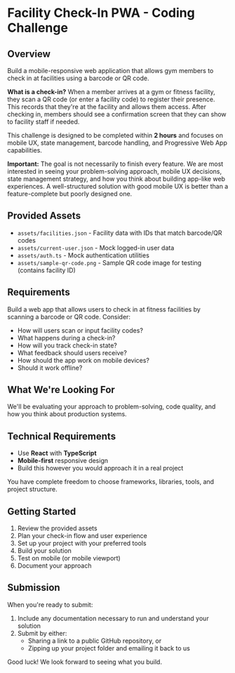 # Facility Check-In PWA - Coding Challenge

## Overview

Build a mobile-responsive web application that allows gym members to check in at facilities using a barcode or QR code.

**What is a check-in?** When a member arrives at a gym or fitness facility, they scan a QR code (or enter a facility code) to register their presence. This records that they're at the facility and allows them access. After checking in, members should see a confirmation screen that they can show to facility staff if needed.

This challenge is designed to be completed within **2 hours** and focuses on mobile UX, state management, barcode handling, and Progressive Web App capabilities.

**Important:** The goal is not necessarily to finish every feature. We are most interested in seeing your problem-solving approach, mobile UX decisions, state management strategy, and how you think about building app-like web experiences. A well-structured solution with good mobile UX is better than a feature-complete but poorly designed one.

## Provided Assets

- `assets/facilities.json` - Facility data with IDs that match barcode/QR codes
- `assets/current-user.json` - Mock logged-in user data
- `assets/auth.ts` - Mock authentication utilities
- `assets/sample-qr-code.png` - Sample QR code image for testing (contains facility ID)

## Requirements

Build a web app that allows users to check in at fitness facilities by scanning a barcode or QR code. Consider:
- How will users scan or input facility codes?
- What happens during a check-in?
- How will you track check-in state?
- What feedback should users receive?
- How should the app work on mobile devices?
- Should it work offline?

## What We're Looking For

We'll be evaluating your approach to problem-solving, code quality, and how you think about production systems.

## Technical Requirements

- Use **React** with **TypeScript**
- **Mobile-first** responsive design
- Build this however you would approach it in a real project

You have complete freedom to choose frameworks, libraries, tools, and project structure.

## Getting Started

1. Review the provided assets
2. Plan your check-in flow and user experience
3. Set up your project with your preferred tools
4. Build your solution
5. Test on mobile (or mobile viewport)
6. Document your approach

## Submission

When you're ready to submit:

1. Include any documentation necessary to run and understand your solution
2. Submit by either:
   - Sharing a link to a public GitHub repository, or
   - Zipping up your project folder and emailing it back to us

Good luck! We look forward to seeing what you build.
